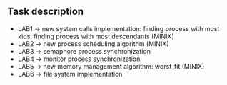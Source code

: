 ## Task description
- LAB1 -> new system calls implementation: finding process with most kids, finding process with most descendants (MINIX)
- LAB2 -> new process scheduling algorithm (MINIX)
- LAB3 -> semaphore process synchronization
- LAB4 -> monitor process synchronization
- LAB5 -> new memory management algorithm: worst_fit (MINIX)
- LAB6 -> file system implementation
